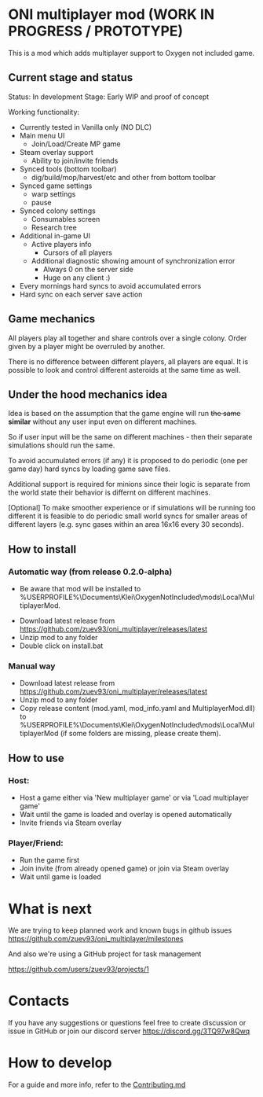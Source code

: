 # ONI multiplayer mod (WORK IN PROGRESS / PROTOTYPE)

This is a mod which adds multiplayer support to Oxygen not included game.

## Current stage and status

Status: In development
Stage: Early WIP and proof of concept

Working functionality:

- Currently tested in Vanilla only (NO DLC)
- Main menu UI
  - Join/Load/Create MP game
- Steam overlay support
  - Ability to join/invite friends
- Synced tools (bottom toolbar)
  - dig/build/mop/harvest/etc and other from bottom toolbar
- Synced game settings
  - warp settings
  - pause
- Synced colony settings
  - Consumables screen
  - Research tree
- Additional in-game UI
  - Active players info
      - Cursors of all players
  - Additional diagnostic showing amount of synchronization error
    - Always 0 on the server side
    - Huge on any client :)
- Every mornings hard syncs to avoid accumulated errors
- Hard sync on each server save action

## Game mechanics

All players play all together and share controls over a single colony. Order given by a player might be overruled by
another.
<p>There is no difference between different players, all players are equal.
It is possible to look and control different asteroids at the same time as well.

## Under the hood mechanics idea

Idea is based on the assumption that the game engine will run ~~the same~~ **similar** without any user input even on
different
machines.
<p>So if user input will be the same on different machines - then their separate simulations should run the same.
<p>To avoid accumulated errors (if any) it is proposed to do periodic (one per game day) hard syncs by loading game save
files.
<p>Additional support is required for minions since their logic is separate from the world state their behavior is differnt on different machines.

<p>[Optional] To make smoother experience or if simulations will be running too different it is feasible to do periodic
small world syncs for smaller areas of different layers (e.g. sync gases within an area 16x16 every 30 seconds).

## How to install

### Automatic way (from release 0.2.0-alpha)
* Be aware that mod will be installed to %USERPROFILE%\Documents\Klei\OxygenNotIncluded\mods\Local\MultiplayerMod.
- Download latest release from https://github.com/zuev93/oni_multiplayer/releases/latest
- Unzip mod to any folder
- Double click on install.bat
    
### Manual way
- Download latest release from https://github.com/zuev93/oni_multiplayer/releases/latest
- Unzip mod to any folder
- Copy release content (mod.yaml, mod_info.yaml and MultiplayerMod.dll) to %USERPROFILE%\Documents\Klei\OxygenNotIncluded\mods\Local\MultiplayerMod (if
some folders are missing, please create them).

## How to use

### Host:

- Host a game either via 'New multiplayer game' or via 'Load multiplayer game'
- Wait until the game is loaded and overlay is opened automatically
- Invite friends via Steam overlay

### Player/Friend:

- Run the game first
- Join invite (from already opened game) or join via Steam overlay
- Wait until game is loaded

# What is next
We are trying to keep planned work and known bugs in github issues
https://github.com/zuev93/oni_multiplayer/milestones
<p>
And also we're using a GitHub project for task management

https://github.com/users/zuev93/projects/1

# Contacts
If you have any suggestions or questions feel free to create discussion or issue in GitHub or join our discord server https://discord.gg/3TQ97w8Qwq

# How to develop

For a guide and more info, refer to the [Contributing.md](docs/CONTRIBUTING.md)
